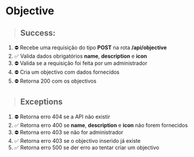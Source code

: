 # Objective

> ## Success:
1. ⛔️ Recebe uma requisição do tipo **POST** na rota **/api/objective**
2. ✅ Valida dados obrigatórios **name**, **description** e **icon**
3. ⛔️ Valida se a requisição foi feita por um administrador
4. ⛔️ Cria um objectivo com dados fornecidos
5. ⛔️ Retorna 200 com os objectivos

> ## Exceptions
1. ⛔️ Retorna erro 404 se a API não existir
2. ✅ Retorna erro 400 se **name**, **description** e **icon** não forem fornecidos
3. ⛔️ Retorna erro 403 se não for administrador
3. ✅ Retorna erro 403 se o objectivo inserido já existe
4. ✅ Retorna erro 500 se der erro ao tentar criar um objectivo